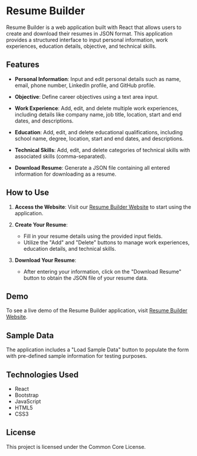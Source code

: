 # Resume Builder

Resume Builder is a web application built with React that allows users to create and download their resumes in JSON format. This application provides a structured interface to input personal information, work experiences, education details, objective, and technical skills.

## Features

- **Personal Information**: Input and edit personal details such as name, email, phone number, LinkedIn profile, and GitHub profile.
  
- **Objective**: Define career objectives using a text area input.

- **Work Experience**: Add, edit, and delete multiple work experiences, including details like company name, job title, location, start and end dates, and descriptions.

- **Education**: Add, edit, and delete educational qualifications, including school name, degree, location, start and end dates, and descriptions.

- **Technical Skills**: Add, edit, and delete categories of technical skills with associated skills (comma-separated).

- **Download Resume**: Generate a JSON file containing all entered information for downloading as a resume.

## How to Use

1. **Access the Website**: Visit our [Resume Builder Website](https://www.example.com) to start using the application.
   
2. **Create Your Resume**:
   - Fill in your resume details using the provided input fields.
   - Utilize the "Add" and "Delete" buttons to manage work experiences, education details, and technical skills.
   
3. **Download Your Resume**:
   - After entering your information, click on the "Download Resume" button to obtain the JSON file of your resume data.

## Demo

To see a live demo of the Resume Builder application, visit [Resume Builder Website](https://www.example.com).

## Sample Data

The application includes a "Load Sample Data" button to populate the form with pre-defined sample information for testing purposes.

## Technologies Used

- React
- Bootstrap
- JavaScript
- HTML5
- CSS3

## License

This project is licensed under the Common Core License.
